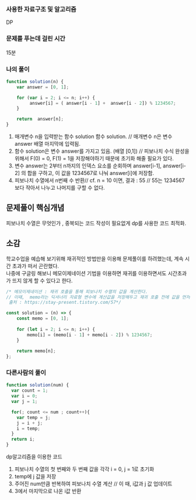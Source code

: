 ### 사용한 자료구조 및 알고리즘
DP

### 문제를 푸는데 걸린 시간
15분

### 나의 풀이

```Javascript
function solution(n) {
    var answer = [0, 1];

    for (var i = 2; i <= n; i++) {
         answer[i] = ( answer[i - 1] +  answer[i - 2]) % 1234567;
    }

    return  answer[n];
}
```
1. 매개변수 n을 입력받는 함수 solution 함수 solution. // 매개변수 n은 변수 answer 배열 마지막에 입력됨.
2. 함수 solution은 변수 answer를 가지고 있음. (배열 [0,1]) // 피보나치 수식 완성을 위해서 F(0) = 0,  F(1) = 1을 저장해야하기 때문에 초기화 해줄 필요가 있다.
3. 변수 answer는 2부터 n까지의 인덱스 요소를 순회하며 answer[i-1], answer[i-2] 의 합을 구하고, 이 값을 1234567로 나눠 answer[i]에 저장함.
4. 피보나치 수열에서 n번째 수 반환// cf. n = 10 이면, 결과 : 55 // 55는 1234567 보다 작아서 나누고 나머지를 구할 수 없다.

## 문제풀이 핵심개념
피보나치 수열은 무엇인가 , 중복되는 코드 작성이 필요없게 dp를 사용한 코드 최적화.

## 소감
학교수업을 예습해 보기위해 재귀적인 방법만을 이용해 문제풀이를 하려했는데, 계속 시간 초과가 떠서 곤란했다. <br> 나중에 구글링 해보니 메모이제네이션 기법을 이용하면 재귀를 이용하면서도 시간초과가 뜨지 않게 할 수 있다고 한다.
```Javascript
/* 메모이제네이션 : 재귀 호출을 통해 피보나치 수열의 값을 계산한다.
// 이때,  memo라는 딕셔너리 자료형 변수에 계산값을 저장해두고 재귀 호출 전에 값을 먼저 확인하는 방식으로 불필요한 재귀호출을 줄이는 방식이다.
 출처 : https://stay-present.tistory.com/57*/

const solution = (n) => {
    const memo = [0, 1]; 
    
    for (let i = 2; i <= n; i++) {
        memo[i] = (memo[i - 1] + memo[i - 2]) % 1234567;
    }
    
    return memo[n];
};
```

### 다른사람의 풀이

```Javascript
function solution(num) {
  var count = 1; 
  var i = 0;
  var j = 1; 

  for(; count <= num ; count++){ 
    var temp = j; 
    j = i + j; 
    i = temp; 
  }
  return i; 
}
```
dp알고리즘을 이용한 코드<br>
1. 피보나치 수열의 첫 번째와 두 번째 값을 각각 i = 0, j = 1로 초기화
2. temp에 j 값을 저장
3. 주어진 num만큼 반복하여 피보나치 수열 계산 // 이 때, i값과 j 값 업데이트
4. 3에서 마지막으로 나온 i값 반환